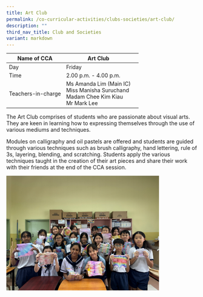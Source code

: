 ```yaml
---
title: Art Club
permalink: /co-curricular-activities/clubs-societies/art-club/
description: ""
third_nav_title: Club and Societies
variant: markdown
---
```

|Name of CCA|Art Club|  |
| -------- | ------- | --------------- |
|Day | Friday | 
| Time |2.00 p.m. - 4.00 p.m. 
|Teachers-in-charge |Ms Amanda Lim (Main IC)<br>Miss Manisha Suruchand <br> Madam Chee Kim Kiau <br>Mr Mark Lee

<p style="box-sizing: inherit; font-size: 1em;">The Art Club comprises of students who are passionate about visual arts. They are keen in learning how to expressing themselves through the use of various mediums and techniques.</p><p style="box-sizing: inherit; font-size: 1em;">Modules on calligraphy and oil pastels are offered and students are guided through various techniques such as brush calligraphy, hand lettering, rule of 3s, layering, blending, and scratching. Students apply the various techniques taught in the creation of their art pieces and share their work with their friends at the end of the CCA session. </p>


<img src="/images/CoCurricularActivities/Art%20Club/Art_Club_2024.jpg" style="width:80%">